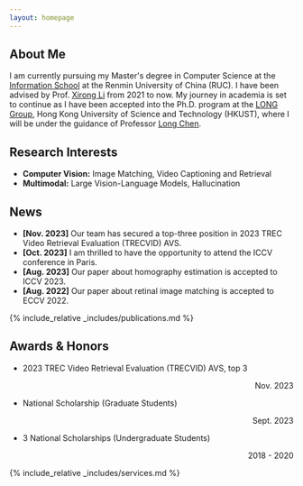 ```yaml
---
layout: homepage
---
```


## About Me

I am currently pursuing my Master's degree in Computer Science at the [Information School](http://info.ruc.edu.cn/) at the Renmin University of China (RUC). I have been advised by Prof. [Xirong Li](http://lixirong.net/) from 2021 to now. My journey in academia is set to continue as I have been accepted into the Ph.D. program at the [LONG Group](https://long-group.cse.ust.hk/), Hong Kong University of Science and Technology (HKUST), where I will be under the guidance of Professor [Long Chen](https://zjuchenlong.github.io/).

## Research Interests

- **Computer Vision:** Image Matching, Video Captioning and Retrieval
- **Multimodal:** Large Vision-Language Models, Hallucination

## News

- **[Nov. 2023]** Our team has secured a top-three position in 2023 TREC Video Retrieval Evaluation (TRECVID) AVS.
- **[Oct. 2023]** I am thrilled to have the opportunity to attend the ICCV conference in Paris.
- **[Aug. 2023]** Our paper about homography estimation is accepted to ICCV 2023.
- **[Aug. 2022]** Our paper about retinal image matching is accepted to ECCV 2022.
  
{% include_relative _includes/publications.md %}

## Awards & Honors

- 2023 TREC Video Retrieval Evaluation (TRECVID) AVS, top 3   <p align="right">Nov. 2023</p>
- National Scholarship (Graduate Students)   <p align="right">Sept. 2023</p>
- 3 National Scholarships (Undergraduate Students)   <p align="right">2018 - 2020</p>

{% include_relative _includes/services.md %}


